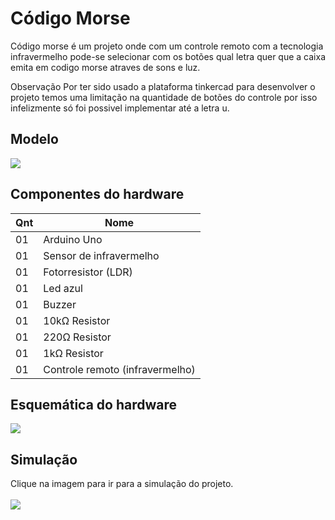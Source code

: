 # Código Morse

<div text-align="justify">
    <P>
      Código morse é um projeto onde com um controle remoto com a tecnologia infravermelho pode-se selecionar com os botões qual letra quer que a caixa emita em codigo morse atraves de sons e luz.

  
  Observação Por ter sido usado a plataforma tinkercad para desenvolver o projeto temos uma 
  limitação na quantidade de botões do controle por isso infelizmente só foi possivel implementar até a letra u.
      </p>
</div>

## Modelo

<img src="https://github.com/Augusto-Viniciuss/Codigo-Morse/blob/main/imgs/imagem%20da%20box%20morse.png">

## Componentes do hardware

|Qnt	|Nome                                           |      
|-------|------------------------------------------------|	
|01	|Arduino Uno                            |
|01 |Sensor de infravermelho                            |
|01	|Fotorresistor (LDR)                            |
|01	|Led azul                            |
|01 |Buzzer                     |
|01	|10kΩ Resistor                                    |
|01	|220Ω Resistor                                   |
|01	|1kΩ Resistor                           |
|01	|Controle remoto (infravermelho)                          |

## Esquemática do hardware

<img src="https://github.com/Augusto-Viniciuss/Codigo-Morse/blob/main/imgs/esquematico%20do%20hadware.png">

## Simulação

<div>
  Clique na imagem para ir para a simulação do projeto.<br><br>
  <a href="https://www.tinkercad.com/embed/eBDUr8gexGj?editbtn=1"><img src="https://github.com/Augusto-Viniciuss/Codigo-Morse/blob/main/imgs/imagem%20do%20hardware.png"</a>
</div>
